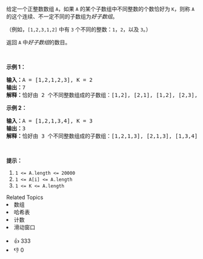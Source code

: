 <p>给定一个正整数数组 <code>A</code>，如果 <code>A</code> 的某个子数组中不同整数的个数恰好为 <code>K</code>，则称 <code>A</code> 的这个连续、不一定不同的子数组为<em>好子数组</em>。</p>

<p>（例如，<code>[1,2,3,1,2]</code> 中有 <code>3</code> 个不同的整数：<code>1</code>，<code>2</code>，以及 <code>3</code>。）</p>

<p>返回 <code>A</code> 中<em>好子数组</em>的数目。</p>

<p> </p>

<p><strong>示例 1：</strong></p>

<pre>
<strong>输入：</strong>A = [1,2,1,2,3], K = 2
<strong>输出：</strong>7
<strong>解释：</strong>恰好由 2 个不同整数组成的子数组：[1,2], [2,1], [1,2], [2,3], [1,2,1], [2,1,2], [1,2,1,2].
</pre>

<p><strong>示例 2：</strong></p>

<pre>
<strong>输入：</strong>A = [1,2,1,3,4], K = 3
<strong>输出：</strong>3
<strong>解释：</strong>恰好由 3 个不同整数组成的子数组：[1,2,1,3], [2,1,3], [1,3,4].
</pre>

<p> </p>

<p><strong>提示：</strong></p>

<ol>
	<li><code>1 <= A.length <= 20000</code></li>
	<li><code>1 <= A[i] <= A.length</code></li>
	<li><code>1 <= K <= A.length</code></li>
</ol>
<div><div>Related Topics</div><div><li>数组</li><li>哈希表</li><li>计数</li><li>滑动窗口</li></div></div><br><div><li>👍 333</li><li>👎 0</li></div>